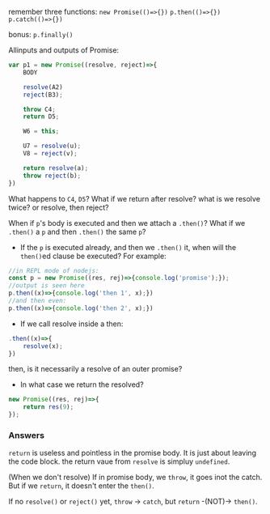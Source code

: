 remember three functions:
`new Promise(()=>{})`
`p.then(()=>{})`
`p.catch(()=>{})`

bonus:
`p.finally()`

Allinputs and outputs of Promise:

```javascript
var p1 = new Promise((resolve, reject)=>{
    BODY

    resolve(A2)
    reject(B3);

    throw C4;
    return D5;

    W6 = this;

    U7 = resolve(u);
    V8 = reject(v);

    return resolve(a);
    throw reject(b);
})
```

What happens to `C4`, `D5`?
What if we return after resolve?
what is we resolve twice?
or resolve, then reject?

When if `p`'s body is executed and then we attach a `.then()`?
What if we `.then()` a `p` and then `.then()` the same `p`?

* If the `p` is executed already, and then we `.then()` it, when will the `then()`ed clause be executed? For example:
```javascript
//in REPL mode of nodejs:
const p = new Promise((res, rej)=>{console.log('promise');});
//output is seen here
p.then((x)=>{console.log('then 1', x);})
//and then even:
p.then((x)=>{console.log('then 2', x);})
```

* If we call resolve inside a then:
```javascript
.then((x)=>{
    resolve(x);
})
```
then, is it necessarily a resolve of an outer promise?

* In what case we return the resolved?
```javascript
new Promise((res, rej)=>{
    return res(9);
});
```


### Answers

`return` is useless and pointless in the promise body. It is just about leaving the code block.
the return vaue from `resolve` is simpluy `undefined`.


(When we don't resolve)
If in promise body, we `throw`, it goes inot the catch. But if we `return`, it doesn't enter the `then()`.

If no `resolve()` or `reject()` yet, `throw` -> `catch`, but `return` -(NOT)-> `then()`.
